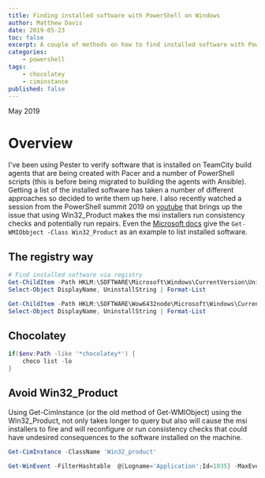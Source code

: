 ```yaml
---
title: Finding installed software with PowerShell on Windows
author: Matthew Davis
date: 2019-05-23
toc: false
excerpt: A couple of methods on how to find installed software with PowerShell
categories:
    - powershell
tags:
    - chocolatey
    - ciminstance
published: false
---
```

May 2019

# Overview

I've been using Pester to verify software that is installed on TeamCity build agents that are being created with Pacer and a number of PowerShell scripts (this is before being migrated to building the agents with Ansible). Getting a list of the installed software has taken a number of different approaches so decided to write them up here. I also recently watched a session from the PowerShell summit 2019 on [youtube] that brings up the issue that using Win32_Product makes the msi installers run consistency checks and potentially run repairs. Even the [Microsoft docs] give the ```Get-WMIObbject -Class Win32_Product``` as an example to list installed software.

## The registry way

```powershell
# Find installed software via registry
Get-ChildItem -Path HKLM:\SOFTWARE\Microsoft\Windows\CurrentVersion\Uninstall\ | Get-ItemProperty |
Select-Object DisplayName, UninstallString | Format-List

Get-ChildItem -Path HKLM:\SOFTWARE\Wow6432node\Microsoft\Windows\CurrentVersion\Uninstall | Get-ItemProperty |
Select-Object DisplayName, UninstallString | Format-List
```

## Chocolatey

```powershell
if($env:Path -like '*chocolatey*') {
    choco list -lo
}
```

## Avoid Win32_Product

Using Get-CimInstance (or the old method of Get-WMIObject) using the Win32_Product, not only takes longer to query but also will cause the msi installers to fire and will reconfigure or run consistency checks that could have undesired consequences to the software installed on the machine.

```powershell
Get-CimInstance -ClassName 'Win32_product'
```

```powershell
Get-WinEvent -FilterHashtable  @{Logname='Application';Id=1035} -MaxEvents 20
```

[Microsoft docs]: https://docs.microsoft.com/en-us/powershell/scripting/samples/working-with-software-installations?view=powershell-6
[youtube]: https://youtu.be/fAfxDjg1Y_M?t=1935